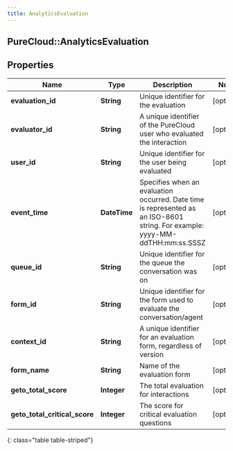 ```yaml
---
title: AnalyticsEvaluation
---
```

## PureCloud::AnalyticsEvaluation

## Properties

|Name | Type | Description | Notes|
|------------ | ------------- | ------------- | -------------|
| **evaluation_id** | **String** | Unique identifier for the evaluation | [optional] |
| **evaluator_id** | **String** | A unique identifier of the PureCloud user who evaluated the interaction | [optional] |
| **user_id** | **String** | Unique identifier for the user being evaluated | [optional] |
| **event_time** | **DateTime** | Specifies when an evaluation occurred. Date time is represented as an ISO-8601 string. For example: yyyy-MM-ddTHH:mm:ss.SSSZ | [optional] |
| **queue_id** | **String** | Unique identifier for the queue the conversation was on | [optional] |
| **form_id** | **String** | Unique identifier for the form used to evaluate the conversation/agent | [optional] |
| **context_id** | **String** | A unique identifier for an evaluation form, regardless of version | [optional] |
| **form_name** | **String** | Name of the evaluation form | [optional] |
| **geto_total_score** | **Integer** | The total evaluation for interactions | [optional] |
| **geto_total_critical_score** | **Integer** | The score for critical evaluation questions | [optional] |
{: class="table table-striped"}


